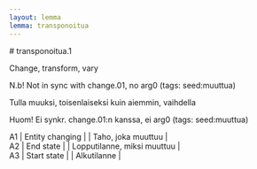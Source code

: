 ```yaml
---
layout: lemma
lemma: transponoitua
---
```


<div class="sense">
# <span class="sensename">transponoitua.1</span>

<span class="description">Change, transform, vary</span>

N.b! Not in sync with change.01, no arg0 (tags: seed:muuttua)

<span class="description">Tulla muuksi, toisenlaiseksi kuin aiemmin, vaihdella</span>

Huom! Ei synkr. change.01:n kanssa, ei arg0 (tags: seed:muuttua)

A1 | Entity changing |   | Taho, joka muuttuu |  
A2 | End state |   | Lopputilanne, miksi muuttuu |  
A3 | Start state |   | Alkutilanne |  

</div>

